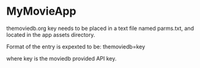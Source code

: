 # MyMovieApp
themoviedb.org key needs to be placed in a text file named parms.txt, and located in the app assets directory.

Format of the entry is expexted to be:
themoviedb=key

where key is the moviedb provided API key.

